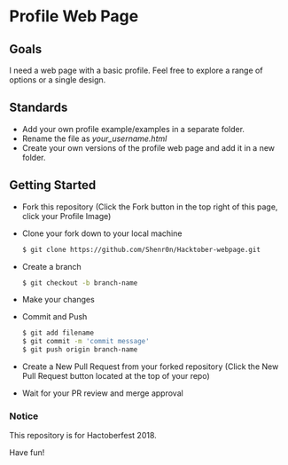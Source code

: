 # Profile Web Page

## Goals
I need a web page with a basic profile. Feel free to explore a range of options or a single design.

## Standards
- Add your own profile example/examples in a separate folder.
- Rename the file as *your_username.html*
- Create your own versions of the profile web page and add it in a new folder.

## Getting Started
* Fork this repository (Click the Fork button in the top right of this page, click your Profile Image)
* Clone your fork down to your local machine

  ```sh
  $ git clone https://github.com/Shenr0n/Hacktober-webpage.git
  ```
* Create a branch
  ```sh
  $ git checkout -b branch-name
  ```

* Make your changes
* Commit and Push

  ```sh
  $ git add filename 
  $ git commit -m 'commit message'
  $ git push origin branch-name
  ```
* Create a New Pull Request from your forked repository (Click the New Pull Request button located at the top of your repo)
* Wait for your PR review and merge approval


### Notice
This repository is for Hactoberfest 2018.

Have fun!
